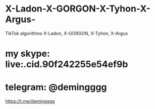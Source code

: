 # X-Ladon-X-GORGON-X-Tyhon-X-Argus-
TikTok algorithms X-Ladon, X-GORGON, X-Tyhon, X-Argus
# my skype: live:.cid.90f242255e54ef9b
# telegram: @demingggg
https://t.me/demingggg
